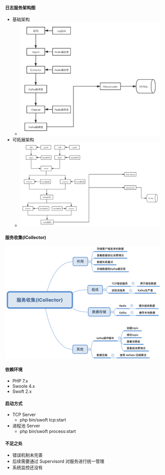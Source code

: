 #### 日志服务架构图
- 基础架构
  - ![基础架构](./docs/日志服务架构图_1.png)
- 可拓展架构
  - ![可拓展架构](./docs/日志服务架构图_2.png)

#### 服务收集(ICollector)
![服务收集](./docs/ICollector_1.png)

#### 依赖环境
- PHP 7.x
- Swoole 4.x
- Swoft 2.x

#### 启动方式
- TCP Server
  - php bin/swoft tcp:start
- 进程池 Server
  - php bin/swoft process:start
  
#### 不足之处
- 错误机制未完善
- 后续需要通过 Supervisord 对服务进行统一管理
- 系统监控还没有